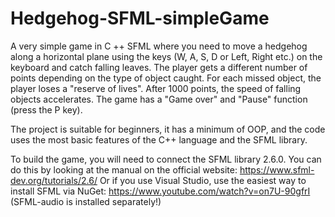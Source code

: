 # Hedgehog-SFML-simpleGame
 A very simple game in C ++ SFML where you need to move a hedgehog along a horizontal plane using the keys (W, A, S, D or Left, Right etc.) on the keyboard and catch falling leaves. 
 The player gets a different number of points depending on the type of object caught. For each missed object, the player loses a "reserve of lives". After 1000 points, the speed of falling objects accelerates. 
 The game has a "Game over" and "Pause" function (press the P key).

The project is suitable for beginners, it has a minimum of OOP, and the code uses the most basic features of the C++ language and the SFML library.

To build the game, you will need to connect the SFML library 2.6.0. You can do this by looking at the manual on the official website: https://www.sfml-dev.org/tutorials/2.6/
Or if you use Visual Studio, use the easiest way to install SFML via NuGet: https://www.youtube.com/watch?v=on7U-90gfrI (SFML-audio is installed separately!)

